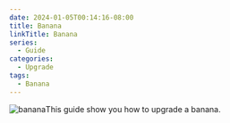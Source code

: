 ```yaml
---
date: 2024-01-05T00:14:16-08:00
title: Banana
linkTitle: Banana
series: 
  - Guide
categories:
  - Upgrade
tags:
  - Banana
---
```


![banana](https://images.pexels.com/photos/5945848/pexels-photo-5945848.jpeg?auto=compress&cs=tinysrgb&w=500&h=300&dpr=1)This guide show you how to upgrade a banana.


